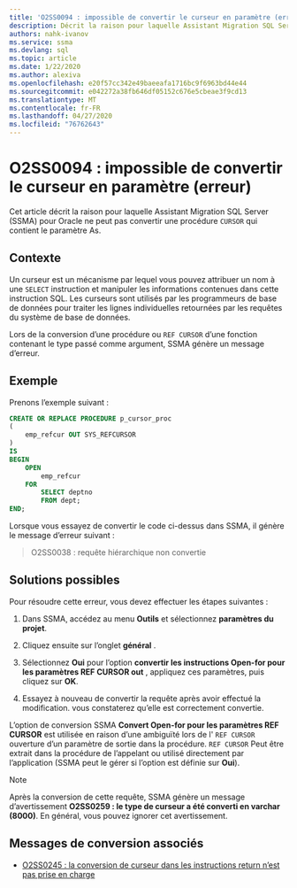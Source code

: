 ```yaml
---
title: 'O2SS0094 : impossible de convertir le curseur en paramètre (erreur)'
description: Décrit la raison pour laquelle Assistant Migration SQL Server (SSMA) pour Oracle ne peut pas convertir une procédure qui contient le curseur en tant que paramètre.
authors: nahk-ivanov
ms.service: ssma
ms.devlang: sql
ms.topic: article
ms.date: 1/22/2020
ms.author: alexiva
ms.openlocfilehash: e20f57cc342e49baeeafa1716bc9f6963bd44e44
ms.sourcegitcommit: e042272a38fb646df05152c676e5cbeae3f9cd13
ms.translationtype: MT
ms.contentlocale: fr-FR
ms.lasthandoff: 04/27/2020
ms.locfileid: "76762643"
---
```

# <a name="o2ss0094-unable-to-convert-cursor-as-parameter-error"></a>O2SS0094 : impossible de convertir le curseur en paramètre (erreur)

Cet article décrit la raison pour laquelle Assistant Migration SQL Server (SSMA) pour Oracle ne peut pas convertir une procédure `CURSOR` qui contient le paramètre As.

## <a name="background"></a>Contexte

Un curseur est un mécanisme par lequel vous pouvez attribuer un nom à une `SELECT` instruction et manipuler les informations contenues dans cette instruction SQL. Les curseurs sont utilisés par les programmeurs de base de données pour traiter les lignes individuelles retournées par les requêtes du système de base de données.

Lors de la conversion d’une procédure ou `REF CURSOR` d’une fonction contenant le type passé comme argument, SSMA génère un message d’erreur.

## <a name="example"></a>Exemple

Prenons l’exemple suivant :

```sql
CREATE OR REPLACE PROCEDURE p_cursor_proc
(
    emp_refcur OUT SYS_REFCURSOR
)
IS
BEGIN
    OPEN
        emp_refcur
    FOR
        SELECT deptno
        FROM dept;
END;
```

Lorsque vous essayez de convertir le code ci-dessus dans SSMA, il génère le message d’erreur suivant :

> O2SS0038 : requête hiérarchique non convertie

## <a name="possible-remedies"></a>Solutions possibles

Pour résoudre cette erreur, vous devez effectuer les étapes suivantes :

1. Dans SSMA, accédez au menu **Outils** et sélectionnez **paramètres du projet**.

2. Cliquez ensuite sur l’onglet **général** .

3. Sélectionnez **Oui** pour l’option **convertir les instructions Open-for pour les paramètres REF CURSOR out** , appliquez ces paramètres, puis cliquez sur **OK**.

4. Essayez à nouveau de convertir la requête après avoir effectué la modification. vous constaterez qu’elle est correctement convertie.

L’option de conversion SSMA **Convert Open-for pour les paramètres REF CURSOR** est utilisée en raison d’une ambiguïté lors de l' `REF CURSOR` ouverture d’un paramètre de sortie dans la procédure. `REF CURSOR` Peut être extrait dans la procédure de l’appelant ou utilisé directement par l’application (SSMA peut le gérer si l’option est définie sur **Oui**).

> [!NOTE]
> Après la conversion de cette requête, SSMA génère un message d’avertissement **O2SS0259 : le type de curseur a été converti en varchar (8000)**. En général, vous pouvez ignorer cet avertissement.

## <a name="related-conversion-messages"></a>Messages de conversion associés

* [O2SS0245 : la conversion de curseur dans les instructions return n’est pas prise en charge](o2ss0245.md)
